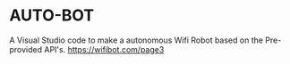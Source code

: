 # AUTO-BOT
A Visual Studio code to make a autonomous Wifi Robot based on the Pre-provided API's. 
https://wifibot.com/page3

